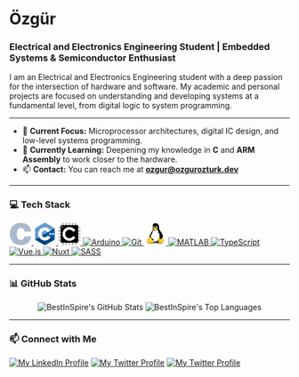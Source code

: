 # Özgür

### Electrical and Electronics Engineering Student | Embedded Systems & Semiconductor Enthusiast

I am an Electrical and Electronics Engineering student with a deep passion for the intersection of hardware and software. My academic and personal projects are focused on understanding and developing systems at a fundamental level, from digital logic to system programming.

---

- 🔭 **Current Focus:** Microprocessor architectures, digital IC design, and low-level systems programming.
- 🌱 **Currently Learning:** Deepening my knowledge in **C** and **ARM Assembly** to work closer to the hardware.
- 📫 **Contact:** You can reach me at **ozgur@ozgurozturk.dev**

---

### 💻 Tech Stack

<p align="left">
  <a href="https://www.cprogramming.com/" target="_blank"> <img src="https://raw.githubusercontent.com/devicons/devicon/master/icons/c/c-original.svg" alt="C" width="40" height="40"/> </a>
  <a href="https://www.cplusplus.com/" target="_blank"> <img src="https://raw.githubusercontent.com/devicons/devicon/master/icons/cplusplus/cplusplus-original.svg" alt="C++" width="40" height="40"/> </a>
  <a href="https://developer.arm.com/" target="_blank"> <img src="https://raw.githubusercontent.com/devicons/devicon/master/icons/embeddedc/embeddedc-original.svg" alt="Assembly" width="40" height="40"/> </a>
  <a href="https://www.arduino.cc/" target="_blank"> <img src="https://cdn.worldvectorlogo.com/logos/arduino-1.svg" alt="Arduino" width="40" height="40"/> </a>
  <a href="https://git-scm.com/" target="_blank"> <img src="https://www.vectorlogo.zone/logos/git-scm/git-scm-icon.svg" alt="Git" width="40" height="40"/> </a>
  <a href="https://www.linux.org/" target="_blank"> <img src="https://raw.githubusercontent.com/devicons/devicon/master/icons/linux/linux-original.svg" alt="Linux" width="40" height="40"/> </a>
  <a href="https://www.mathworks.com/products/matlab.html" target="_blank"> <img src="https://upload.wikimedia.org/wikipedia/commons/2/21/Matlab_Logo.png" alt="MATLAB" width="40" height="40"/> </a>
  <a href="https://https://www.typescriptlang.org/" target="_blank"> <img src="https://upload.wikimedia.org/wikipedia/commons/thumb/f/f5/Typescript.svg/1200px-Typescript.svg.png" alt="TypeScript" width="40" height="40"/> </a>
  <a href="https://https://www.vuejs.org/" target="_blank"> <img src="https://upload.wikimedia.org/wikipedia/commons/thumb/9/95/Vue.js_Logo_2.svg/1200px-Vue.js_Logo_2.svg.png" alt="Vue.js" width="40" height="40"/> </a>
  <a href="https://https://www.nuxt.com/" target="_blank"> <img src="https://cp.drunomics.com/files/styles/bounding_box_1600x1000/public/2022-12/icon-green-square.png?itok=MNHBos86&focal_point=e630be84" alt="Nuxt" width="40" height="40"/> </a>
  <a href="https://sass-lang.com/" target="_blank"> <img src="https://avatars.githubusercontent.com/u/317889?s=280&v=4" alt="SASS" width="40" height="40"/> </a>

</p>

---

### 📊 GitHub Stats

<p align="center">
  <img align="center" src="https://github-readme-stats.vercel.app/api?username=BestInSpire&show_icons=true&locale=en&theme=transparent" alt="BestInSpire's GitHub Stats" />
  <img align="center" src="https://github-readme-stats.vercel.app/api/top-langs/?username=BestInSpire&layout=compact&locale=en&theme=transparent" alt="BestInSpire's Top Languages" />
</p>

---

### 📫 Connect with Me

<p align="left">
  <a href="https://linkedin.com/in/özgür-öztürk-a3071325a" target="blank"><img align="center" src="https://raw.githubusercontent.com/rahuldkjain/github-profile-readme-generator/master/src/images/icons/Social/linked-in-alt.svg" alt="My LinkedIn Profile" height="30" width="40" /></a>
  <a href="https://twitter.com/bestlnspire" target="blank"><img align="center" src="https://raw.githubusercontent.com/rahuldkjain/github-profile-readme-generator/master/src/images/icons/Social/twitter.svg" alt="My Twitter Profile" height="30" width="40" /></a>
    <a href="https://twitter.com/ozguroztrkk" target="blank"><img align="center" src="https://raw.githubusercontent.com/rahuldkjain/github-profile-readme-generator/master/src/images/icons/Social/instagram.svg" alt="My Twitter Profile" height="30" width="40" /></a>

</p>
